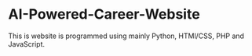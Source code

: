 # AI-Powered-Career-Website
This is website is programmed using mainly Python, HTMl/CSS, PHP and JavaScript.
